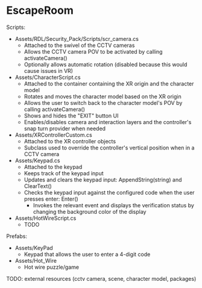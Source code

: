# EscapeRoom

Scripts:
- Assets/RDL/Security_Pack/Scripts/scr_camera.cs
  - Attached to the swivel of the CCTV cameras
  - Allows the CCTV camera POV to be activated by calling activateCamera()
  - Optionally allows automatic rotation (disabled because this would cause issues in VR)
- Assets/CharacterScript.cs
  - Attached to the container containing the XR origin and the character model
  - Rotates and moves the character model based on the XR origin
  - Allows the user to switch back to the character model's POV by calling activateCamera()
  - Shows and hides the "EXIT" button UI
  - Enables/disables camera and interaction layers and the controller's snap turn provider when needed
- Assets/XRControllerCustom.cs
  - Attached to the XR controller objects
  - Subclass used to override the controller's vertical position when in a CCTV camera
- Assets/Keypad.cs
  - Attached to the keypad
  - Keeps track of the keypad input
  - Updates and clears the keypad input: AppendString(string) and ClearText()
  - Checks the keypad input against the configured code when the user presses enter: Enter()
    - Invokes the relevant event and displays the verification status by changing the background color of the display
- Assets/HotWireScript.cs
  - TODO

Prefabs:
- Assets/KeyPad
  - Keypad that allows the user to enter a 4-digit code
- Assets/Hot_Wire
  - Hot wire puzzle/game

TODO: external resources (cctv camera, scene, character model, packages)
